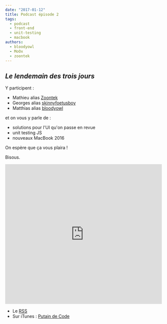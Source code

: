 ```yaml
---
date: "2017-01-12"
title: Podcast épisode 2
tags:
  - podcast
  - front-end
  - unit-testing
  - macbook
authors:
  - bloodyowl
  - MoOx
  - zoontek
---
```


## *Le lendemain des trois jours*

Y participent :

- Mathieu alias [Zoontek](https://twitter.com/Zoontek)
- Georges alias [skinnyfoetusboy](https://twitter.com/skinnyfoetusboy)
- Matthias alias [bloodyowl](https://twitter.com/bloodyowl)

et on vous y parle de :

- solutions pour l'UI qu'on passe en revue
- unit testing JS
- nouveaux MacBook 2016

On espère que ça vous plaira !

Bisous.

<iframe width="100%" height="450" scrolling="no" frameborder="no" src="https://w.soundcloud.com/player/?url=https%3A//api.soundcloud.com/tracks/301667566&amp;auto_play=false&amp;hide_related=false&amp;show_comments=true&amp;show_user=true&amp;show_reposts=false&amp;visual=true"></iframe>

- Le [RSS](http://feeds.soundcloud.com/users/soundcloud:users:273901232/sounds.rss)
- Sur iTunes : [Putain de Code](https://itunes.apple.com/fr/podcast/putain-de-code-!/id1185311825?l=en&mt=2)
